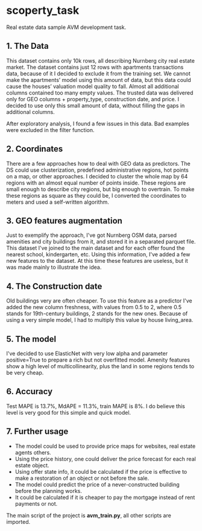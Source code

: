 # scoperty_task
Real estate data sample AVM development task.

## 1. The Data

This dataset contains only 10k rows, all describing Nurnberg city real estate market.
The dataset contains just 12 rows with apartments transactions data, because of it I decided to exclude it from the training set. We cannot make the apartments’ model using this amount of data, but this data could cause the houses’ valuation model quality to fall.
Almost all additional columns contained too many empty values.
The trusted data was delivered only for GEO columns + property_type, construction date, and price.
I decided to use only this small amount of data, without filling the gaps in additional columns.

After exploratory analysis, I found a few issues in this data. Bad examples were excluded in the filter function.

## 2. Coordinates

There are a few approaches how to deal with GEO data as predictors. The DS could use clusterization, predefined administrative regions, hot points on a map, or other approaches. I decided to cluster the whole map by 64 regions with an almost equal number of points inside. These regions are small enough to describe city regions, but big enough to overtrain.
To make these regions as square as they could be, I converted the coordinates to meters and used a self-written algorithm.

## 3. GEO features augmentation

Just to exemplify the approach, I've got Nurnberg OSM data, parsed amenities and city buildings from it, and stored it in a separated parquet file. This dataset I've joined to the main dataset and for each offer found the nearest school, kindergarten, etc. Using this information, I've added a few new features to the dataset. At this time these features are useless, but it was made mainly to illustrate the idea.

## 4. The Construction date

Old buildings very are often cheaper. To use this feature as a predictor I've added the new column freshness, with values from 0.5 to 2, where 0.5 stands for 19th-century buildings, 2 stands for the new ones. Because of using a very simple model, I had to multiply this value by house living_area.

## 5. The model
I've decided to use ElasticNet with very low alpha and parameter positive=True to prepare a rich but not overfitted model. Amenity features show a high level of multicollinearity, plus the land in some regions tends to be very cheap.

## 6. Accuracy

Test MAPE is 13.7%, MdAPE = 11.3%, train MAPE is 8%. I do believe this level is very good for this simple and quick model.

## 7. Further usage

* The model could be used to provide price maps for websites, real estate agents others.
* Using the price history, one could deliver the price forecast for each real estate object.
* Using offer state info, it could be calculated if the price is effective to make a restoration of an object or not before the sale.
* The model could predict the price of a never-constructed building before the planning works. 
* It could be calculated if it is cheaper to pay the mortgage instead of rent payments or not.

The main script of the project is **avm_train.py**, all other scripts are imported.

